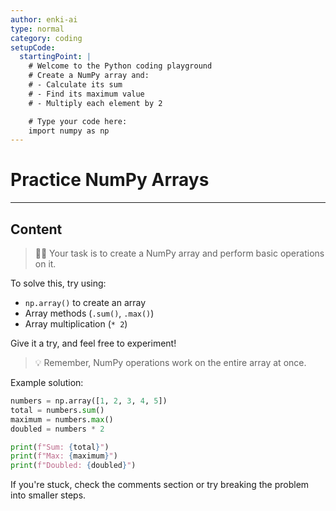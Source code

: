 ```yaml
---
author: enki-ai
type: normal
category: coding
setupCode:
  startingPoint: |
    # Welcome to the Python coding playground
    # Create a NumPy array and:
    # - Calculate its sum
    # - Find its maximum value
    # - Multiply each element by 2

    # Type your code here:
    import numpy as np
---
```


# Practice NumPy Arrays

---

## Content

> 👩‍💻 Your task is to create a NumPy array and perform basic operations on it.

To solve this, try using:

- `np.array()` to create an array
- Array methods (`.sum()`, `.max()`)
- Array multiplication (`* 2`)

Give it a try, and feel free to experiment!

> 💡 Remember, NumPy operations work on the entire array at once.

Example solution:

```python
numbers = np.array([1, 2, 3, 4, 5])
total = numbers.sum()
maximum = numbers.max()
doubled = numbers * 2

print(f"Sum: {total}")
print(f"Max: {maximum}")
print(f"Doubled: {doubled}")
```

If you're stuck, check the comments section or try breaking the problem into
smaller steps.

